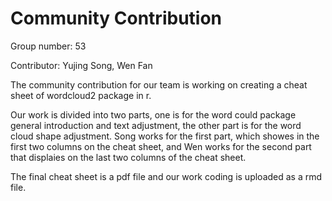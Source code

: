 # Community Contribution

Group number: 53

Contributor: Yujing Song, Wen Fan

The community contribution for our team is working on creating a cheat sheet of wordcloud2 package in r.

Our work is divided into two parts, one is for the word could package general introduction and text adjustment, the other part is for the word cloud shape adjustment.  Song works for the first part, which showes in the first two columns on the cheat sheet, and Wen works for the second part that displaies on the last two columns of the cheat sheet.

The final cheat sheet is a pdf file and our work coding is uploaded as a rmd file.
